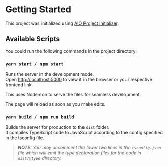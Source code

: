 # Getting Started

This project was initialized using [AIO Project Initializer](https://github.com/DeeshanSharma/aio-project-initializer).

## Available Scripts

You could run the following commands in the project directory:

### `yarn start / npm start`

Runs the server in the development mode.\
Open [http://localhost:5000](http://localhost:5000) to view it in the browser or your respective frontend link.

This uses Nodemon to serve the files for seamless development.

The page will reload as soon as you make edits.

### `yarn build / npm run build`

Builds the server for production to the `dist` folder.\
It compiles TypeScript code to JavaScript according to the config specified in the tsconfig file.

> _**NOTE:** You may uncomment the lower two lines in the `tsconfig.json` file which will emit the type declaration files for the code in `dist/@type` directory._
